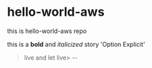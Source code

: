 # hello-world-aws
this is hello-world-aws repo

this is a **bold** and *italicized* story
'Option Explicit'

>live and let live>
--
